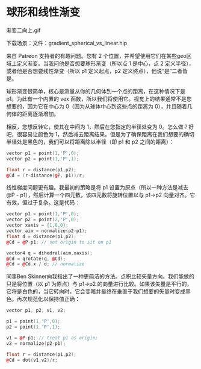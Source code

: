 # 球形和线性渐变

渐变二向上.gif

下载场景：文件：gradient_spherical_vs_linear.hip

来自 Patreon 支持者的有趣问题。您有 2 个位置，并希望使用它们在某些geo区域上定义渐变。当我问他是否想要球形渐变（所以点 1 是中心，点 2 定义半径），或者他是否想要线性渐变（所以 p1 定义起点，p2 定义终点），他说“是”二者皆是。

球形渐变很简单，核心是测量从你的几何体到一个点的距离，在这种情况下是 p1。为此有一个内置的 vex 函数，所以我们将使用它。视觉上的结果通常不是您想要的，因为它在中心为 0（因为从球体中心到这些点的距离为 0），并且随着几何体的距离逐渐增加。

相反，您想反转它，使其在中间为 1，然后在您指定的半径处变为 0。怎么做？好吧，很容易让颜色为 1，然后减去距离结果。但是为了确保距离在我们想要的确切半径处是黑色的，我们可以将距离除以半径（即 p1 和 p2 之间的距离）：

```cpp
vector p1 = point(1,'P',0);
vector p2 = point(1,'P',1);

float r = distance(p1,p2);
@Cd = (r-distance(@P, p1))/r;
```

线性梯度问题更有趣。我最初的策略是将 p1 设置为原点（所以一种方法是减去 @P - p1），然后计算一个四元数，该四元数将旋转位置以与 p1->p2 向量对齐。它有效，但过于复杂。这是代码：

```cpp
vector p1 = point(1,'P',0);
vector p2 = point(2,'P',0);
vector xaxis = {1,0,0};
vector aim = normalize(p2-p1);
float d = distance(p1,p2);
@Cd = @P-p1; // set origin to sit on p1

vector4 q = dihedral(aim,xaxis); 
@Cd = qrotate(q, @Cd);
@Cd = @Cd.x / d; // normalize
```

同事Ben Skinner向我指出了一种更简洁的方法。点积比较矢量方向。我们能做的只是将位置（以 p1 为原点）与 p1->p2 的向量进行比较。如果该矢量是平行的，它将是白色的，当它转向时，它会变暗并最终在垂直于我们想要的矢量时变成黑色。再次规范化以保持值正确：

```cpp
vector p1, p2, v1, v2;

p1 = point(1,'P',0);
p2 = point(1,'P',1);

v1 = @P-p1; // treat p1 as origin;
v2 = normalize(p2-p1);

float r = distance(p1,p2);
@Cd = dot(v1,v2)/r;
```
